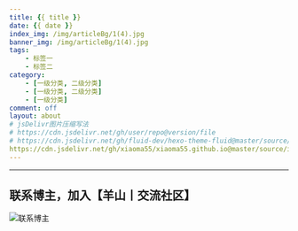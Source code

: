 ```yaml
---
title: {{ title }}
date: {{ date }}
index_img: /img/articleBg/1(4).jpg
banner_img: /img/articleBg/1(4).jpg
tags:
    - 标签一
    - 标签二
category:
    - [一级分类, 二级分类]
    - [一级分类, 二级分类]
    - [一级分类]
comment: off
layout: about
# jsDelivr图片压缩写法
# https://cdn.jsdelivr.net/gh/user/repo@version/file
# https://cdn.jsdelivr.net/gh/fluid-dev/hexo-theme-fluid@master/source/img/favicon.png
https://cdn.jsdelivr.net/gh/xiaoma55/xiaoma55.github.io@master/source/img/favicon.png
---
```


---

## 联系博主，加入【羊山丨交流社区】
![联系博主](/img/icon/wechatFindMe.png)